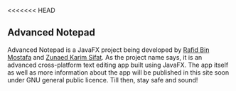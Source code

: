 <<<<<<< HEAD
## Advanced Notepad
Advanced Notepad is a JavaFX project being developed by [Rafid Bin Mostafa](http://rebornplusplus.wordpress.com/about) and [Zunaed Karim Sifat](http://zunaedsifat.github.io). As the project name says, it is an advanced cross-platform text editing app built using JavaFX. The app itself as well as more information about the app will be published in this site soon under GNU general public licence. Till then, stay safe and sound!
